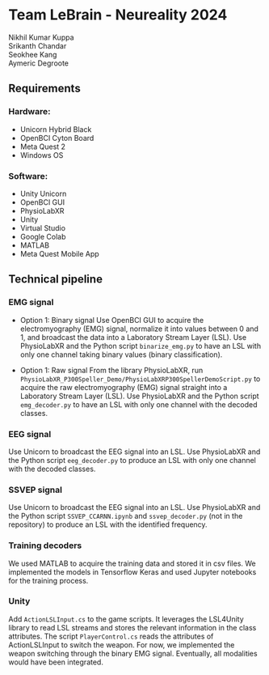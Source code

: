 # Team LeBrain - Neureality 2024

Nikhil Kumar Kuppa \
Srikanth Chandar \
Seokhee Kang \
Aymeric Degroote

## Requirements

### Hardware:
- Unicorn Hybrid Black
- OpenBCI Cyton Board
- Meta Quest 2
- Windows OS

 
### Software:
- Unity Unicorn
- OpenBCI GUI
- PhysioLabXR
- Unity
- Virtual Studio
- Google Colab
- MATLAB
- Meta Quest Mobile App


## Technical pipeline

### EMG signal
- Option 1: Binary signal
Use OpenBCI GUI to acquire the electromyography (EMG) signal, normalize it into values between 0 and 1, and broadcast the data into a Laboratory Stream Layer (LSL).
Use PhysioLabXR and the Python script `binarize_emg.py` to have an LSL with only one channel taking binary values (binary classification).

- Option 1: Raw signal
From the library PhysioLabXR, run `PhysioLabXR_P300Speller_Demo/PhysioLabXRP300SpellerDemoScript.py` to acquire the raw electromyography (EMG) signal straight into a Laboratory Stream Layer (LSL).
Use PhysioLabXR and the Python script `emg_decoder.py` to have an LSL with only one channel with the decoded classes.

### EEG signal
Use Unicorn to broadcast the EEG signal into an LSL.
Use PhysioLabXR and the Python script `eeg_decoder.py` to produce an LSL with only one channel with the decoded classes.

### SSVEP signal
Use Unicorn to broadcast the EEG signal into an LSL.
Use PhysioLabXR and the Python script `SSVEP_CCARNN.ipynb` and `ssvep_decoder.py` (not in the repository) to produce an LSL with the identified frequency.

### Training decoders
We used MATLAB to acquire the training data and stored it in csv files. We implemented the models in Tensorflow Keras and used Jupyter notebooks for the training process.

### Unity
Add `ActionLSLInput.cs` to the game scripts. It leverages the LSL4Unity library to read LSL streams and stores the relevant information in the class attributes. The script `PlayerControl.cs` reads the attributes of ActionLSLInput to switch the weapon. For now, we implemented the weapon switching through the binary EMG signal. Eventually, all modalities would have been integrated.



